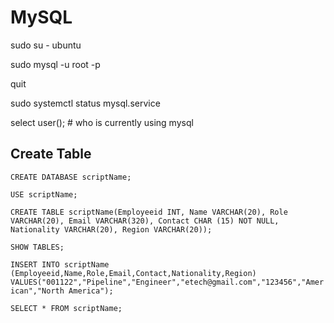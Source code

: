 # MySQL
sudo su - ubuntu

sudo mysql -u root -p

quit

sudo systemctl status mysql.service

select user(); # who is currently using mysql

## Create Table

`CREATE DATABASE scriptName;`

`USE scriptName;`

`CREATE TABLE scriptName(Employeeid INT, Name VARCHAR(20), Role VARCHAR(20), Email VARCHAR(320), Contact CHAR (15) NOT NULL, Nationality VARCHAR(20), Region VARCHAR(20));`

`SHOW TABLES;`

`INSERT INTO scriptName (Employeeid,Name,Role,Email,Contact,Nationality,Region) VALUES("001122","Pipeline","Engineer","etech@gmail.com","123456","American","North America");`

`SELECT * FROM scriptName;`
